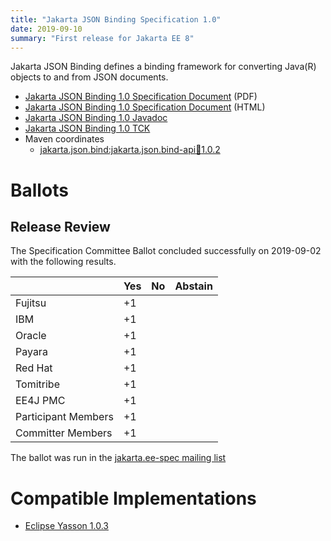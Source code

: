 ```yaml
---
title: "Jakarta JSON Binding Specification 1.0"
date: 2019-09-10
summary: "First release for Jakarta EE 8"
---
```

Jakarta JSON Binding defines a binding framework for converting Java(R) objects to and from JSON documents.

* [Jakarta JSON Binding 1.0 Specification Document](./jsonb-spec-1.0.pdf) (PDF)
* [Jakarta JSON Binding 1.0 Specification Document](./jsonb-spec-1.0.html) (HTML)
* [Jakarta JSON Binding 1.0 Javadoc](./apidocs)
* [Jakarta JSON Binding 1.0 TCK](http://download.eclipse.org/jakartaee/jsonb/1.0/eclipse-jsonb-tck-1.0.0.zip)
* Maven coordinates
  * [jakarta.json.bind:jakarta.json.bind-api:jar:1.0.2](https://search.maven.org/artifact/jakarta.json.bind/jakarta.json.bind-api/1.0.2/jar)

# Ballots

## Release Review

The Specification Committee Ballot concluded successfully on 2019-09-02 with the following results.

|                       |  Yes    | No      | Abstain  |
|-----------------------|---------|---------|----------|
|Fujitsu                |   +1    |         |          |
|IBM                    |   +1    |         |          |
|Oracle                 |   +1    |         |          |
|Payara                 |   +1    |         |          |
|Red Hat                |   +1    |         |          |
|Tomitribe              |   +1    |         |          |
|EE4J PMC               |   +1    |         |          |
|Participant Members    |   +1    |         |          |
|Committer Members      |   +1    |         |          |

The ballot was run in the [jakarta.ee-spec mailing list](https://www.eclipse.org/lists/jakarta.ee-spec/msg00507.html)

# Compatible Implementations

* [Eclipse Yasson 1.0.3](https://eclipse-ee4j.github.io/yasson)
